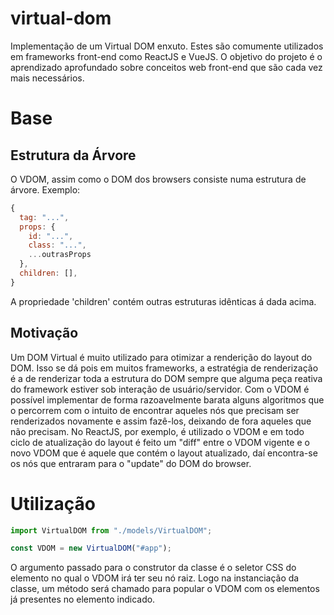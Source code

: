 # virtual-dom
Implementação de um Virtual DOM enxuto. Estes são comumente utilizados em frameworks front-end como ReactJS e VueJS.
O objetivo do projeto é o aprendizado aprofundado sobre conceitos web front-end que são cada vez mais necessários.

# Base
## Estrutura da Árvore
O VDOM, assim como o DOM dos browsers consiste numa estrutura de árvore. Exemplo:
```javascript
{
  tag: "...",
  props: {
    id: "...",
    class: "...",
    ...outrasProps
  },
  children: [],
}
```
A propriedade 'children' contém outras estruturas idênticas á dada acima.

## Motivação
Um DOM Virtual é muito utilizado para otimizar a renderição do layout do DOM. Isso se dá pois em muitos frameworks, a estratégia de renderização é a de renderizar toda a estrutura do DOM sempre que alguma peça reativa do framework estiver sob interação de usuário/servidor. Com o VDOM é possível implementar de forma razoavelmente barata alguns algoritmos que o percorrem com o intuito de encontrar aqueles nós que precisam ser renderizados novamente e assim fazê-los, deixando de fora aqueles que não precisam. No ReactJS, por exemplo, é utilizado o VDOM e em todo ciclo de atualização do layout é feito um "diff" entre o VDOM vigente e o novo VDOM que é aquele que contém o layout atualizado, daí encontra-se os nós que entraram para o "update" do DOM do browser.

# Utilização

```javascript
import VirtualDOM from "./models/VirtualDOM";

const VDOM = new VirtualDOM("#app");
```
O argumento passado para o construtor da classe é o seletor CSS do elemento no qual o VDOM irá ter seu nó raiz. Logo na instanciação da classe, um método será chamado para popular o VDOM com os elementos já presentes no elemento indicado.

